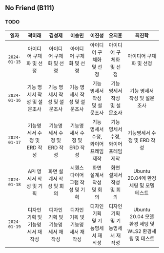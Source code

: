 ## No Friend (B111)

### TODO

|     일자     |              곽미래              |              김성제              |              이승민              |               이진성                |               오지훈                |                         최진학                         |
| :----------: | :------------------------------: | :------------------------------: | :------------------------------: | :---------------------------------: | :---------------------------------: | :----------------------------------------------------: |
| `2024-01-15` |     아이디어 구체화 및 선정      |     아이디어 구체화 및 선정      |     아이디어 구체화 및 선정      |       아이디어 구체화 및 선정       |       아이디어 구체화 및 선정       |                아이디어 구체화 및 선정                 |
| `2024-01-16` |   기능 명세서 작성 및 설문조사   |   기능 명세서 작성 및 설문조사   |   기능 명세서 작성 및 설문조사   |    기능 명세서 작성 및 설문조사     |    기능 명세서 작성 및 설문조사     |              기능 명세서 작성 및 설문조사              |
| `2024-01-17` |   기능명세서 수정 및 ERD 작성    |   기능명세서 수정 및 ERD 작성    |   기능명세서 수정 및 ERD 작성    | 기능 명세서 수정, 와이어프레임 제작 | 기능 명세서 수정, 와이어프레임 제작 |              기능명세서 수정 및 ERD 작성               |
| `2024-01-18` |     API 명세서 작성 및 기획      |     화면 설계서 작성 및 회의     |  시퀀스 다이어그램 작성 및 기획  |      화면 설계서 작성 및 회의       |      화면 설계서 작성 및 회의       |         Ubuntu 20.04에 환경세팅 및 모델 테스트         |
| `2024-01-19` | 디자인 기획 및 기능명세서 재작성 | 디자인 기획 및 기능명세서 재작성 | 디자인 기획 및 기능명세서 재작성 |  디자인 기획 및 기능명세서 재작성   |  디자인 기획 및 기능명세서 재작성   | Ubuntu 20.04 모델 환경 세팅 및 WLS2 환경세팅 및 테스트 |
